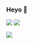 ### Heyo 👋

<!--
**petya-/petya-** is a ✨ _special_ ✨ repository because its `README.md` (this file) appears on your GitHub profile.

Here are some ideas to get you started:

- 🔭 I’m currently working on ...
- 🌱 I’m currently learning ...
- 👯 I’m looking to collaborate on ...
- 🤔 I’m looking for help with ...
- 💬 Ask me about ...
- 📫 How to reach me: ...
- 😄 Pronouns: ...
- ⚡ Fun fact: ...
-->

<!--[![My GitHub Stats](https://github-readme-stats.vercel.app/api/?username=petya-&count_private=true&theme=tokyonight&showicons=true)]()
[![My GitHub Language Stats](https://github-readme-stats.vercel.app/api/top-langs/?username=petya-&langs_count=5&theme=tokyonight)]()
-->

![](https://github-profile-summary-cards.vercel.app/api/cards/profile-details?username=petya-&theme=monokai)
![](https://github-profile-summary-cards.vercel.app/api/cards/repos-per-language?username=petya-&theme=monokai)
<!--![](https://github-profile-summary-cards.vercel.app/api/cards/most-commit-language?username=petya-&theme=monokai) -->
![](https://github-profile-summary-cards.vercel.app/api/cards/stats?username=petya-&theme=monokai)
<!--![](https://github-profile-summary-cards.vercel.app/api/cards/productive-time?username=petya-&theme=monokai)-->
